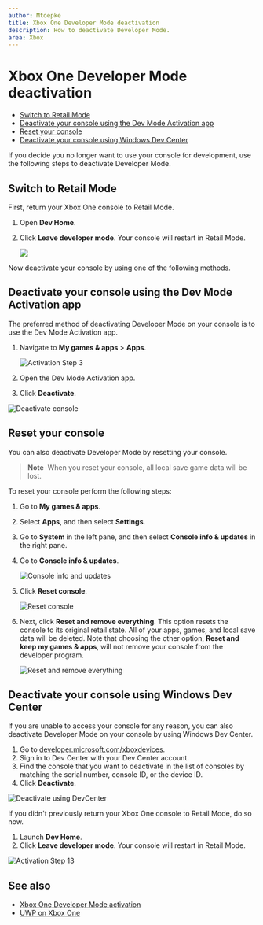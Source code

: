 ```yaml
---
author: Mtoepke
title: Xbox One Developer Mode deactivation
description: How to deactivate Developer Mode.
area: Xbox
---
```


# Xbox One Developer Mode deactivation

* [Switch to Retail Mode](#switch-to-retail-mode)
* [Deactivate your console using the Dev Mode Activation app](#deactivate-your-console-using-the-dev-mode-activation-app)  
* [Reset your console](#reset-your-console)
* [Deactivate your console using Windows Dev Center](#deactivate-your-console-using-windows-dev-center)

If you decide you no longer want to use your console for development, use the following steps to deactivate Developer Mode.

## Switch to Retail Mode
First, return your Xbox One console to Retail Mode.

1. Open **Dev Home**.
2. Click **Leave developer mode**.  Your console will restart in Retail Mode.  

   ![](images/deactivation-leave-dev-mode.png)

Now deactivate your console by using one of the following methods.

## Deactivate your console using the Dev Mode Activation app

The preferred method of deactivating Developer Mode on your console is to use the Dev Mode Activation app. 

1. Navigate to **My games & apps** > **Apps**.
  
   ![Activation Step 3](images/activation-step-3.png)    
   
2.  Open the Dev Mode Activation app.    
3.  Click **Deactivate**.
  
![Deactivate console](images/deactivation-app.png)

## Reset your console

You can also deactivate Developer Mode by resetting your console.  

> **Note**&nbsp;&nbsp;When you reset your console, all local save game data will be lost.

To reset your console perform the following steps:

1.  Go to **My games & apps**.  
2.  Select **Apps**, and then select **Settings**.  
3.  Go to **System** in the left pane, and then select **Console info & updates** in the right pane.  
4.  Go to **Console info & updates**.  
   
    ![Console info and updates](images/deactivation-console-info-updates.png)  
    
5.  Click **Reset console**.
    
    ![Reset console](images/deactivation-reset-console.png)
    
6.  Next, click **Reset and remove everything**. This option resets the console to its original retail state.  All of your apps, games, and local save data will be deleted. Note that choosing the other option, **Reset and keep my games & apps**, will not remove your console from the developer program.  
   
    ![Reset and remove everything](images/deactivation-reset-remove.png)

## Deactivate your console using Windows Dev Center

If you are unable to access your console for any reason, you can also deactivate Developer Mode on your console by using Windows Dev Center.

1. Go to [developer.microsoft.com/xboxdevices](https://developer.microsoft.com/xboxdevices).    
2. Sign in to Dev Center with your Dev Center account.    
3. Find the console that you want to deactivate in the list of consoles by matching the serial number, console ID, or the device ID.  
4. Click **Deactivate**.  
  
![Deactivate using DevCenter](images/deactivation-devcenter.png)

If you didn't previously return your Xbox One console to Retail Mode, do so now.

1. Launch **Dev Home**.
2. Click **Leave developer mode**.  Your console will restart in Retail Mode.

![Activation Step 13](images/deactivation-leave-dev-mode.png)

## See also
- [Xbox One Developer Mode activation](devkit-activation.md)
- [UWP on Xbox One](index.md)
